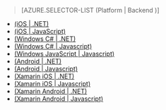 > [AZURE.SELECTOR-LIST (Platform | Backend )]
<!-- deleted by customization
- [(iOS | .NET)](../articles/mobile-services-dotnet-backend-ios-get-started-push.md)
- [(iOS | JavaScript)](../articles/mobile-services-javascript-backend-ios-get-started-push.md)
- [(Windows Runtime 8.1 universal C# | .NET)](../articles/mobile-services-dotnet-backend-windows-universal-dotnet-get-started-push.md)
- [(Windows Runtime 8.1 universal C# | Javascript)](../articles/mobile-services-javascript-backend-windows-universal-dotnet-get-started-push.md)
- [(Windows 8.x Store JavaScript | Javascript)](../articles/mobile-services-javascript-backend-windows-universal-javascript-get-started-push.md)
- [(Android | .NET)](../articles/mobile-services-dotnet-backend-android-get-started-push.md)
- [(Android | Javascript)](../articles/mobile-services-javascript-backend-android-get-started-push.md)
- [(Xamarin.iOS | .NET)](../articles/mobile-services-dotnet-backend-xamarin-ios-get-started-push.md)
- [(Xamarin.iOS | Javascript)](../articles/partner-xamarin-mobile-services-ios-get-started-push.md)
- [(Xamarin.Android | .NET)](../articles/mobile-services-dotnet-backend-xamarin-android-get-started-push.md)
- [(Xamarin.Android | Javascript)](../articles/partner-xamarin-mobile-services-android-get-started-push.md)
-->
<!-- keep by customization: begin -->
- [(iOS | .NET)](/documentation/articles/mobile-services-dotnet-backend-ios-get-started-push/)
- [(iOS | JavaScript)](/documentation/articles/mobile-services-javascript-backend-ios-get-started-push/)
- [(Windows C# | .NET)](/documentation/articles/mobile-services-dotnet-backend-windows-universal-dotnet-get-started-push/)
- [(Windows C# | Javascript)](/documentation/articles/mobile-services-javascript-backend-windows-universal-dotnet-get-started-push/)
- [(Windows JavaScript | Javascript)](/documentation/articles/mobile-services-javascript-backend-windows-universal-javascript-get-started-push/)
- [(Android | .NET)](/documentation/articles/mobile-services-dotnet-backend-android-get-started-push/)
- [(Android | Javascript)](/documentation/articles/mobile-services-javascript-backend-android-get-started-push/)
- [(Xamarin iOS | .NET)](/documentation/articles/mobile-services-dotnet-backend-xamarin-ios-get-started-push/)
- [(Xamarin iOS | Javascript)](/documentation/articles/partner-xamarin-mobile-services-ios-get-started-push/)
- [(Xamarin Android | .NET)](/documentation/articles/mobile-services-dotnet-backend-xamarin-android-get-started-push/)
- [(Xamarin Android | Javascript)](/documentation/articles/partner-xamarin-mobile-services-android-get-started-push/)
<!-- keep by customization: end -->

